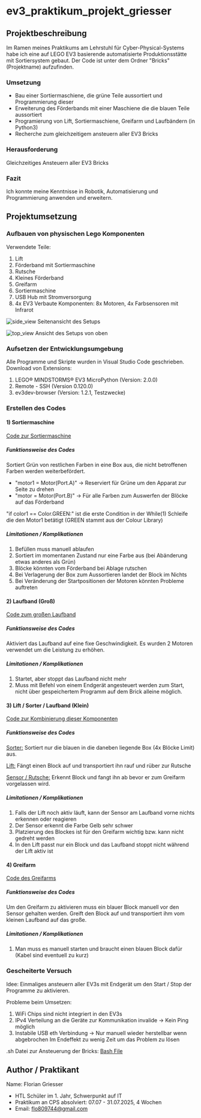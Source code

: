 # ev3_praktikum_projekt_griesser

## Projektbeschreibung

Im Ramen meines Praktikums am Lehrstuhl für Cyber-Physical-Systems habe ich eine auf LEGO EV3 basierende automatisierte Produktionsstätte mit Sortiersystem gebaut.
Der Code ist unter dem Ordner "Bricks" (Projektname) aufzufinden.

### Umsetzung

- Bau einer Sortiermaschiene, die grüne Teile aussortiert und Programmierung dieser
- Erweiterung des Förderbands mit einer Maschiene die die blauen Teile aussortiert
- Programierung von Lift, Sortiermaschiene, Greifarm und Laufbändern (in Python3)
- Recherche zum gleichzeitigem ansteuern aller EV3 Bricks 

### Herausforderung 

Gleichzeitiges Ansteuern aller EV3 Bricks

### Fazit

Ich konnte meine Kenntnisse in Robotik, Automatisierung und Programmierung anwenden und erweitern.

## Projektumsetzung

### Aufbauen von physischen Lego Komponenten

Verwendete Teile:
  1) Lift
  2) Förderband mit Sortiermaschine
  3) Rutsche
  4) Kleines Förderband
  5) Greifarm
  6) Sortiermaschine
  7) USB Hub mit Stromversorgung
  8) 4x EV3
Verbaute Komponenten: 8x Motoren, 4x Farbsensoren mit Infrarot

![side_view](https://github.com/user-attachments/assets/43bedd7e-1f8f-4f06-b61c-9742230ca800)
Seitenansicht des Setups

![top_view](https://github.com/user-attachments/assets/508d663d-48f5-48f3-a702-9b5bec7882bd)
Ansicht des Setups von oben

### Aufsetzen der Entwicklungsumgebung

Alle Programme und Skripte wurden in Visual Studio Code geschrieben.
Download von Extensions:
  1) LEGO® MINDSTORMS® EV3 MicroPython (Version: 2.0.0)
  2) Remote - SSH (Version 0.120.0)
  3) ev3dev-browser (Version: 1.2.1, Testzwecke)

### Erstellen des Codes
#### 1) Sortiermaschine
[Code zur Sortiermaschine](Bricks/Sorter/main.py)

##### Funktionsweise des Codes
Sortiert Grün von restlichen Farben in eine Box aus, die nicht betroffenen Farben werden weiterbefördert.

- "motor1 = Motor(Port.A)" -> Reserviert für Grüne um den Apparat zur Seite zu drehen
- "motor = Motor(Port.B)" -> Für alle Farben zum Auswerfen der Blöcke auf das Förderband

"if color1 == Color.GREEN:" ist die erste Condition in der While(1) Schleife die den Motor1 betätigt (GREEN stammt aus der Colour Library)

##### Limitationen / Komplikationen
1) Befüllen muss manuell ablaufen
2) Sortiert im momentanen Zustand nur eine Farbe aus (bei Abänderung etwas anderes als Grün)
3) Blöcke könnten vom Förderband bei Ablage rutschen
4) Bei Verlagerung der Box zum Aussortieren landet der Block im Nichts
5) Bei Veränderung der Startpositionen der Motoren könnten Probleme auftreten

#### 2) Laufband (Groß)
[Code zum großen Laufband](/Bricks/Laufband/main.py)

##### Funktionsweise des Codes
Aktiviert das Laufband auf eine fixe Geschwindigkeit.
Es wurden 2 Motoren verwendet um die Leistung zu erhöhen.

##### Limitationen / Komplikationen
1) Startet, aber stoppt das Laufband nicht mehr
2) Muss mit Befehl von einem Endgerät angesteuert werden zum Start, nicht über gespeichertem Programm auf dem Brick alleine möglich.

#### 3) Lift / Sorter / Laufband (Klein)
[Code zur Kombinierung dieser Komponenten](Bricks/Lift_Sorter_Laufband/main.py)

##### Funktionsweise des Codes
[Sorter:](/Gifs_demo/sorter_blau.gif) Sortiert nur die blauen in die daneben liegende Box (4x Blöcke Limit) aus.

[Lift:](/Gifs_demo/lift.gif) Fängt einen Block auf und transportiert ihn rauf und rüber zur Rutsche

[Sensor / Rutsche:](/Gifs_demo/foerderband_sensor.gif) Erkennt Block und fangt ihn ab bevor er zum Greifarm vorgelassen wird.
 
##### Limitationen / Komplikationen
1) Falls der Lift noch aktiv läuft, kann der Sensor am Laufband vorne nichts erkennen oder reagieren
2) Der Sensor erkennt die Farbe Gelb sehr schwer
3) Platzierung des Blockes ist für den Greifarm wichtig bzw. kann nicht gedreht werden
4) In den Lift passt nur ein Block und das Laufband stoppt nicht während der Lift aktiv ist

#### 4) Greifarm
[Code des Greifarms](Bricks/Griparm/main.py)
##### Funktionsweise des Codes
Um den Greifarm zu aktivieren muss ein blauer Block manuell vor den Sensor gehalten werden.
Greift den Block auf und transportiert ihm vom kleinen Laufband auf das große.  

##### Limitationen / Komplikationen
1) Man muss es manuell starten und braucht einen blauen Block dafür (Kabel sind eventuell zu kurz)

### Gescheiterte Versuch
Idee: Einmaliges ansteuern aller EV3s mit Endgerät um den Start / Stop der Programme zu aktivieren.

Probleme beim Umsetzen:
1) WiFi Chips sind nicht integriert in den EV3s
2) IPv4 Verteilung an die Geräte zur Kommunikation invalide -> Kein Ping möglich
3) Instabile USB eth Verbindung -> Nur manuell wieder herstellbar wenn abgebrochen
Im Endeffekt zu wenig Zeit um das Problem zu lösen

.sh Datei zur Ansteuerung der Bricks:
[Bash File](Bricks/starte_bricks.sh)

## Author / Praktikant
Name: Florian Griesser
- HTL Schüler im 1. Jahr, Schwerpunkt auf IT
- Praktikum an CPS absolviert: 07.07 - 31.07.2025, 4 Wochen
- Email: flo809744@gmail.com
